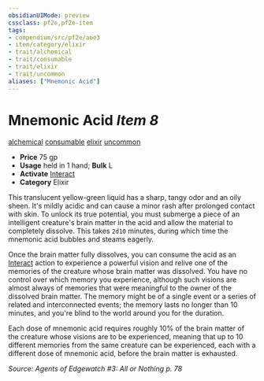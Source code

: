 ```yaml
---
obsidianUIMode: preview
cssclass: pf2e,pf2e-item
tags:
- compendium/src/pf2e/aoe3
- item/category/elixir
- trait/alchemical
- trait/consumable
- trait/elixir
- trait/uncommon
aliases: ["Mnemonic Acid"]
---
```

# Mnemonic Acid *Item 8*  
[alchemical](../../../rules/traits/alchemical.md)  [consumable](../../../rules/traits/consumable.md)  [elixir](../../../rules/traits/elixir.md)  [uncommon](../../../rules/traits/uncommon.md)  

- **Price** 75 gp
- **Usage** held in 1 hand; **Bulk** L
- **Activate** [Interact](../../../rules/actions/interact.md)
- **Category** Elixir

This translucent yellow-green liquid has a sharp, tangy odor and an oily sheen. It's mildly acidic and can cause a minor rash after prolonged contact with skin. To unlock its true potential, you must submerge a piece of an intelligent creature's brain matter in the acid and allow the material to completely dissolve. This takes `2d10` minutes, during which time the mnemonic acid bubbles and steams eagerly.

Once the brain matter fully dissolves, you can consume the acid as an [Interact](../../../rules/actions/interact.md) action to experience a powerful vision and relive one of the memories of the creature whose brain matter was dissolved. You have no control over which memory you experience, although such visions are almost always of memories that were meaningful to the owner of the dissolved brain matter. The memory might be of a single event or a series of related and interconnected events; the memory lasts no longer than 10 minutes, and you're blind to the world around you for the duration.

Each dose of mnemonic acid requires roughly 10% of the brain matter of the creature whose visions are to be experienced, meaning that up to 10 different memories from the same creature can be experienced, each with a different dose of mnemonic acid, before the brain matter is exhausted.

*Source: Agents of Edgewatch #3: All or Nothing p. 78*
